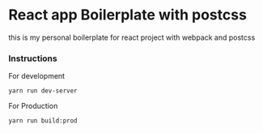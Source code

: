 # React app Boilerplate with postcss
this is my personal boilerplate for react project with webpack and postcss

### Instructions
For development

```
yarn run dev-server

```
For Production
```
yarn run build:prod

```
